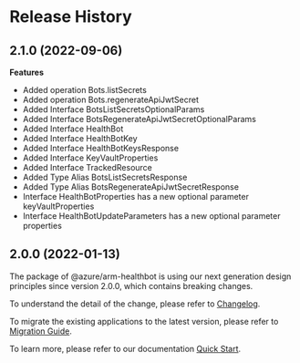 # Release History
    
## 2.1.0 (2022-09-06)
    
**Features**

  - Added operation Bots.listSecrets
  - Added operation Bots.regenerateApiJwtSecret
  - Added Interface BotsListSecretsOptionalParams
  - Added Interface BotsRegenerateApiJwtSecretOptionalParams
  - Added Interface HealthBot
  - Added Interface HealthBotKey
  - Added Interface HealthBotKeysResponse
  - Added Interface KeyVaultProperties
  - Added Interface TrackedResource
  - Added Type Alias BotsListSecretsResponse
  - Added Type Alias BotsRegenerateApiJwtSecretResponse
  - Interface HealthBotProperties has a new optional parameter keyVaultProperties
  - Interface HealthBotUpdateParameters has a new optional parameter properties
    
    
## 2.0.0 (2022-01-13)

The package of @azure/arm-healthbot is using our next generation design principles since version 2.0.0, which contains breaking changes.

To understand the detail of the change, please refer to [Changelog](https://aka.ms/js-track2-changelog).

To migrate the existing applications to the latest version, please refer to [Migration Guide](https://aka.ms/js-track2-migration-guide).

To learn more, please refer to our documentation [Quick Start](https://aka.ms/js-track2-quickstart).
